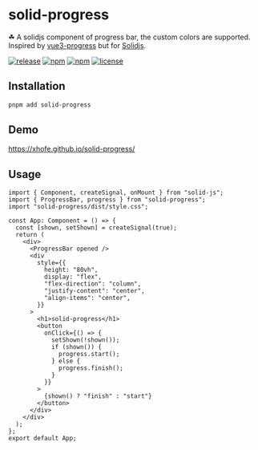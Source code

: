 # solid-progress

☘ A solidjs component of progress bar, the custom colors are supported. Inspired by [vue3-progress](https://github.com/tangyouge/vue3-progress) but for [Solidjs](https://solidjs.com).

[![release](https://github.com/Xhofe/solid-progress/actions/workflows/release.yml/badge.svg)](https://github.com/Xhofe/solid-progress/actions/workflows/release.yml) [![npm](https://img.shields.io/npm/dm/solid-progress.svg)](https://www.npmjs.com/package/solid-progress) [![npm](https://img.shields.io/npm/v/solid-progress.svg)](https://www.npmjs.com/package/solid-progress) [![license](https://img.shields.io/github/license/Xhofe/solid-progress.svg)](https://github.com/Xhofe/solid-progress/blob/main/LICENSE)

## Installation

```bash
pnpm add solid-progress
```

## Demo
<https://xhofe.github.io/solid-progress/>

## Usage

```tsx
import { Component, createSignal, onMount } from "solid-js";
import { ProgressBar, progress } from "solid-progress";
import "solid-progress/dist/style.css";

const App: Component = () => {
  const [shown, setShown] = createSignal(true);
  return (
    <div>
      <ProgressBar opened />
      <div
        style={{
          height: "80vh",
          display: "flex",
          "flex-direction": "column",
          "justify-content": "center",
          "align-items": "center",
        }}
      >
        <h1>solid-progress</h1>
        <button
          onClick={() => {
            setShown(!shown());
            if (shown()) {
              progress.start();
            } else {
              progress.finish();
            }
          }}
        >
          {shown() ? "finish" : "start"}
        </button>
      </div>
    </div>
  );
};
export default App;

```